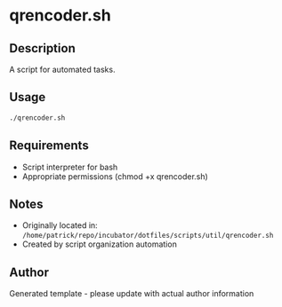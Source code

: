 # qrencoder.sh

## Description
A script for automated tasks.

## Usage
```bash
./qrencoder.sh
```

## Requirements
- Script interpreter for bash
- Appropriate permissions (chmod +x qrencoder.sh)

## Notes
- Originally located in: `/home/patrick/repo/incubator/dotfiles/scripts/util/qrencoder.sh`
- Created by script organization automation

## Author
Generated template - please update with actual author information
